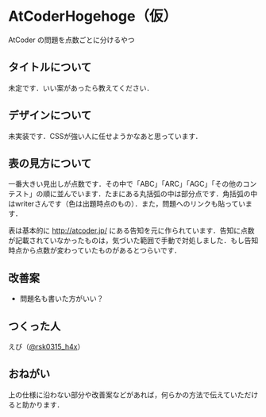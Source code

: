 # AtCoderHogehoge（仮）
AtCoder の問題を点数ごとに分けるやつ

## タイトルについて
未定です．いい案があったら教えてください．

## デザインについて
未実装です．CSSが強い人に任せようかなあと思っています．

## 表の見方について
一番大きい見出しが点数です．その中で「ABC」「ARC」「AGC」「その他のコンテスト」の順に並んでいます．たまにある丸括弧の中は部分点です．角括弧の中はwriterさんです（色は出題時点のもの）．また，問題へのリンクも貼っています．

表は基本的に http://atcoder.jp/ にある告知を元に作られています．告知に点数が記載されていなかったものは，気づいた範囲で手動で対処しました．もし告知時点から点数が変わっていたものがあるとつらいです．

## 改善案
- 問題名も書いた方がいい？

## つくった人
えび（[@rsk0315_h4x](http://twitter.com/rsk0315_h4x)）

## おねがい
上の仕様に沿わない部分や改善案などがあれば，何らかの方法で伝えていただけると助かります．
